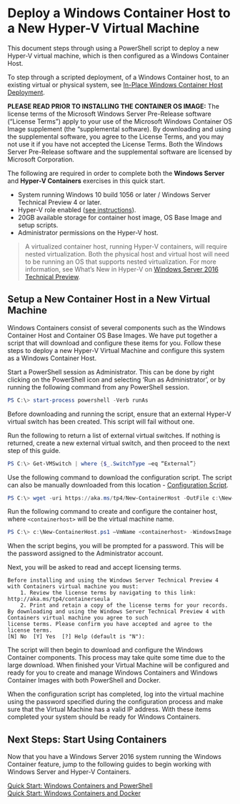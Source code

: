 # Deploy a Windows Container Host to a New Hyper-V Virtual Machine

This document steps through using a PowerShell script to deploy a new Hyper-V virtual machine, which is then configured as a Windows Container Host.

To step through a scripted deployment, of a Windows Container host, to an existing virtual or physical system, see [In-Place Windows Container Host Deployment](./inplace_setup.md).

**PLEASE READ PRIOR TO INSTALLING THE CONTAINER OS IMAGE:**  The license terms of the Microsoft Windows Server Pre-Release software (“License Terms”) apply to your use of the Microsoft Windows Container OS Image supplement (the “supplemental software).  By downloading and using the supplemental software, you agree to the License Terms, and you may not use it if you have not accepted the License Terms. Both the Windows Server Pre-Release software and the supplemental software are licensed by Microsoft Corporation.  

The following are required in order to complete both the **Windows Server** and **Hyper-V Containers** exercises in this quick start.

* System running Windows 10 build 1056 or later / Windows Server Technical Preview 4 or later.
* Hyper-V role enabled ([see instructions](https://msdn.microsoft.com/virtualization/hyperv_on_windows/quick_start/walkthrough_install#UsingPowerShell)).
* 20GB available storage for container host image, OS Base Image and setup scripts.
* Administrator permissions on the Hyper-V host.

> A virtualized container host, running Hyper-V containers, will require nested virtualization. Both the physical host and virtual host will need to be running an OS that supports nested virtualization. For more information, see What’s New in Hyper-V on [Windows Server 2016 Technical Preview](https://technet.microsoft.com/library/dn765471.aspx#BKMK_nested).

## Setup a New Container Host in a New Virtual Machine

Windows Containers consist of several components such as the Windows Container Host and Container OS Base Images. We have put together a script that will download and configure these items for you. Follow these steps to deploy a new Hyper-V Virtual Machine and configure this system as a Windows Container Host.

Start a PowerShell session as Administrator. This can be done by right clicking on the PowerShell icon and selecting ‘Run as Administrator’, or by running the following command from any PowerShell session.

``` powershell
PS C:\> start-process powershell -Verb runAs
```

Before downloading and running the script, ensure that an external Hyper-V virtual switch has been created. This script will fail without one. 

Run the following to return a list of external virtual switches. If nothing is returned, create a new external virtual switch, and then proceed to the next step of this guide.

```powershell
PS C:\> Get-VMSwitch | where {$_.SwitchType –eq “External”}
```

Use the following command to download the configuration script. The script can also be manually downloaded from this location - [Configuration Script](https://aka.ms/tp4/New-ContainerHost).
 
``` PowerShell
PS C:\> wget -uri https://aka.ms/tp4/New-ContainerHost -OutFile c:\New-ContainerHost.ps1
```
   
Run the following command to create and configure the container host, where `<containerhost>` will be the virtual machine name.

``` powershell
PS C:\> c:\New-ContainerHost.ps1 –VmName <containerhost> -WindowsImage ServerDatacenterCore -Hyperv
```

When the script begins, you will be prompted for a password. This will be the password assigned to the Administrator account.
  
Next, you will be asked to read and accept licensing terms.

```
Before installing and using the Windows Server Technical Preview 4 with Containers virtual machine you must:
    1. Review the license terms by navigating to this link: http://aka.ms/tp4/containerseula
    2. Print and retain a copy of the license terms for your records.
By downloading and using the Windows Server Technical Preview 4 with Containers virtual machine you agree to such
license terms. Please confirm you have accepted and agree to the license terms.
[N] No  [Y] Yes  [?] Help (default is "N"):
```

The script will then begin to download and configure the Windows Container components. This process may take quite some time due to the large download. When finished your Virtual Machine will be configured and ready for you to create and manage Windows Containers and Windows Container Images with both PowerShell and Docker.  

When the configuration script has completed, log into the virtual machine using the password specified during the configuration process and make sure that the Virtual Machine has a valid IP address. With these items completed your system should be ready for Windows Containers. 

## Next Steps: Start Using Containers

Now that you have a Windows Server 2016 system running the Windows Container feature, jump to the following guides to begin working with Windows Server and Hyper-V Containers.
 
[Quick Start: Windows Containers and PowerShell](./manage_powershell.md)  
[Quick Start: Windows Containers and Docker](./manage_docker.md) 